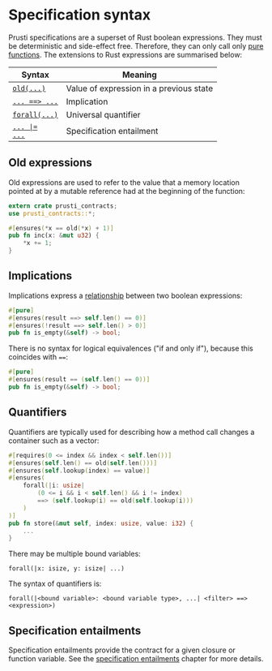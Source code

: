 # Specification syntax

Prusti specifications are a superset of Rust boolean expressions. They must be deterministic and side-effect free. Therefore, they can only call only [pure functions](verify/pure.md). The extensions to Rust expressions are summarised below:

| Syntax | Meaning |
| --- | --- |
| [`old(...)`](#old-expressions) | Value of expression in a previous state |
| [`... ==> ...`](#implications) | Implication |
| [`forall(...)`](#quantifiers) | Universal quantifier |
| [<code>... &#x7C;= ...</code>](#specification-entailments) | Specification entailment |

## Old expressions

Old expressions are used to refer to the value that a memory location pointed at by a mutable reference had at the beginning of the function:

```rust
extern crate prusti_contracts;
use prusti_contracts::*;

#[ensures(*x == old(*x) + 1)]
pub fn inc(x: &mut u32) {
    *x += 1;
}
```

## Implications

Implications express a [relationship](https://en.wikipedia.org/wiki/Material_conditional) between two boolean expressions:

```rust
#[pure]
#[ensures(result ==> self.len() == 0)]
#[ensures(!result ==> self.len() > 0)]
pub fn is_empty(&self) -> bool;
```

There is no syntax for logical equivalences ("if and only if"), because this coincides with `==`:

```rust
#[pure]
#[ensures(result == (self.len() == 0))]
pub fn is_empty(&self) -> bool;
```

## Quantifiers

Quantifiers are typically used for describing how a method call changes a container such as a vector:

```rust
#[requires(0 <= index && index < self.len())]
#[ensures(self.len() == old(self.len()))]
#[ensures(self.lookup(index) == value)]
#[ensures(
    forall(|i: usize|
        (0 <= i && i < self.len() && i != index)
        ==> (self.lookup(i) == old(self.lookup(i)))
    )
)]
pub fn store(&mut self, index: usize, value: i32) {
    ...
}
```

There may be multiple bound variables:

```plain
forall(|x: isize, y: isize| ...)
```

The syntax of quantifiers is:

```plain
forall(|<bound variable>: <bound variable type>, ...| <filter> ==> <expression>)
```

## Specification entailments

Specification entailments provide the contract for a given closure or function variable. See the [specification entailments](verify/spec_ent.md) chapter for more details.

